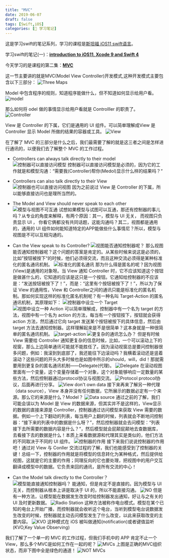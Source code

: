 ```yaml
---
title: "MVC"
date: 2019-06-07
draft: false
tags: [Swift,iOS]
categories: [📗 学习笔记]
---
```


这是学习swift的笔记系列，学习的课程是[斯坦福  iOS11 swift语言](https://www.bilibili.com/medialist/play/ml148451180)。

学习swift的笔记(一)：[**introduction to iOS11, Xcode 9 and Swift 4**](https://kimyang.cn/2019/2019-06-01-swiftlearning1/)

今天学习的是课程的第二集：[**MVC**](https://www.bilibili.com/video/av16339375/?p=2)

这一节主要讲的就是MVC(Model View Controller)开发模式,这种开发模式主要包含以下三部分：
![Three Maps](https://tva1.sinaimg.cn/large/0082zybpgy1gbze8f9udwj314h0pnu0x.jpg)

Model 中包含程序的规则，知道程序能做什么，但不知道如何显示给用户看。
![model](https://tva1.sinaimg.cn/large/0082zybpgy1gbze8ilmi2j318l0pj1ky.jpg)

那么如何将 odel 做的事情显示给用户看就是 Controlller 的职责了。
![Controller](https://tva1.sinaimg.cn/large/0082zybpgy1gbze8l8yioj319u0pa1ky.jpg)

View 是 Controller 的下属，它们是通用的 UI 组件。可以简单理解成View 是 Controller 显示 Model 所做的结果的容器或工具。
![View](https://tva1.sinaimg.cn/large/0082zybpgy1gbze8o05yxj314n0p6u0x.jpg)

在了解了 MVC 的三部分是什么之后，我们最需要了解的就是这三者之间是怎样进行通讯的，以便我们去了解整个 MVC 的工作过程。

+ Controllers can always talk directly to their model
![控制器可以直接访问模型](https://tva1.sinaimg.cn/large/0082zybpgy1gbze8t0djrj314j0p7u0x.jpg)
控制器可以直接访问模型是必须的，因为它的工作就是和模型沟通：“需要我(Controller)帮你(Medol)显示什么样的结果吗？“

+ Controllers can also talk directly to their View
![控制器也可以直接访问视图](https://tva1.sinaimg.cn/large/0082zybpgy1gbze8w6m8wj314j0ozu0x.jpg)
因为之前说过 View 是 Controller 的下属，所以能够直接访问也是理所当然的。

+ The Model and View should never speak to each other
![模型与视图不可互通](https://tva1.sinaimg.cn/large/0082zybpgy1gbze91fic1j314m0ouu0x.jpg)
试想如果模型与试图可以互通，那还有控制器的事儿吗？从专业的角度来解释，有两个原因：其一，模型与 UI 无关， 而视图只负责显示 UI ， 你看它俩都没有共同话题，这能沟通吗？其二，视图都是通用的，通用的 UI 组件如何能知道特定的APP能做些什么事情尼？所以，模型与视图是不可以互相沟通的。

+ Can the View speak to its Controller?
![视图能否通知控制器呢？](https://tva1.sinaimg.cn/large/0082zybpgy1gbze92zmv8j314l0p2u0x.jpg)
那么视图能否通知控制器呢？这个问题的答案是肯定的。从某些时候来说这是必须的，比如”按钮被按下“的时候，他们必须得交流，而且这种交流必须得是某种标准化的匿名通讯机制。
![标准化的匿名通讯](https://tva1.sinaimg.cn/large/0082zybpgy1gbze9514raj314l0ouu0x.jpg)
那为什么得是匿名的呢？因为视图(View)是通用的对象呀。当 View 通知 Controller 时，它不应该知道这个按钮是做甚什么的，它知道的应该是这只是一个按钮。它通知给控制器的不应该是：“发送按钮被按下了！”，而是：“这里有个按钮被按下了！”，所以为了保证 View 的通用性，View 和  Controller之间的通讯只能是标准化的匿名机制。那如何实现这样的标准化匿名机制呢？有一种名叫 Target-Action 的匿名通讯机制，其原理如下：
![控制器中设立一个 Target](https://tva1.sinaimg.cn/large/0082zybpgy1gbze9774f5j314m0p4u0x.jpg)
![视图中设立一种 Action](https://tva1.sinaimg.cn/large/0082zybpgy1gbze98tywaj314p0ozu0x.jpg)
可以简单理解成，控制器中有一个名为 target 的方法，视图中有一个名为 action 的方法，每当有一个按钮按下，按钮就会获得 action 方法，然后通过它向 target 发送某个按钮被按下的具体信息，然后由 target 方法去通知控制器。这样理解起来是不是很简单？这本身就是一种很简单的匿名通讯机制。
![target-action](https://tva1.sinaimg.cn/large/0082zybpgy1gbze9b2yp2j31590p4x6p.jpg)
![更复杂的通讯怎么办？](https://tva1.sinaimg.cn/large/0082zybpgy1gbze9cdq0sj318s0p34qq.jpg)
但是有时候 View 需要给 Controller 通知更复杂的信息时候，比如，一个可以滚动上下的视窗，那么上边简单通讯可能就不能胜任了。因为滚动视窗总是要问控制器很多问题，例如：我滚到到底部了，我还能往下边滚动吗？我横着滚动还是竖着滚动？这些问题的开头大多时候也是如图中所示的should，will，did！那就需要用到更复杂的匿名通讯机制——Delegate(代理)。
![Delegate](https://tva1.sinaimg.cn/large/0082zybpgy1gbze9dwakpj314k0p9x6p.jpg)
在滚动视图里面有一个变量，这个变量存储着一个对象，这个对象能够响应一定数量的某些方法，然后控制器通过protocol协议与视图交流。
![Protocol](https://tva1.sinaimg.cn/large/0082zybpgy1gbze9fc7kjj315e0p6x6p.jpg)
protocol协议，后面再进行分享。
![View don't own data](https://tva1.sinaimg.cn/large/0082zybpgy1gbze9heuwtj314m0pbx6p.jpg)
接下来再来了解另一种代理（data source），View 本身并没有任何数据，它所展示的数据必定有一个来源。那么它的来源是什么？Model？
![Data source](https://tva1.sinaimg.cn/large/0082zybpgy1gbze9m8lwkj317l0p84qq.jpg)
通过之前的了解，我们可能会误以为 Model 是 View 的数据来源，但其实并不是这样的，View显示的数据的直接来源是 Controller，控制器通过访问模型来获取 View 需要的数据。例如一个上下翻动的列表，每当用户上翻的时候，列表就会不断地问控制器：“接下来的列表中的数据是什么呀？”，然后控制器就会去问模型：“列表接下去所需要的数据内容是什么？“，然后模型就会屁颠屁颠地去查数据库，去看接下去的数据是什么！本质上来看数据源和代理其实是类似的，他们方法的不同取决于不同的 UI 组件。
![控制器的作用](https://tva1.sinaimg.cn/large/0082zybpgy1gbze9nnrggj317w0p14qq.jpg)
接下来我们说说控制器的作用吧！通过对 View 与 Conller 交流过程的了解，我们也能感受到了控制器的关键！总结一下，控制器的作用就是将模型的信息转化为某种格式，然后提供给视图，这就是它的主要的作用；同理反向的它也要处理，把视图中的用户交互翻译成模型中的数据。它负责来回的通讯，是所有交流的中心！

+ Can the Model talk directly to the Controller？
![模型能直接通知控制器吗？](https://tva1.sinaimg.cn/large/0082zybpgy1gbze9rof13j314k0oxx6p.jpg)
能通知，但是肯定不是直接的。因为模型与 UI 无关，而控制器从根本上讲是取决于 UI 的，所以不能直接沟通。
![NO](https://tva1.sinaimg.cn/large/0082zybpgy1gbze9tcdk5j314l0pbx6p.jpg)
但是有一种方法，让模型能在数据发生改变时给控制器发出通知，好让与之有关的 UI 及时更新数据。
![Radio Station](https://tva1.sinaimg.cn/large/0082zybpgy1gbze9ww6n7j314p0p11ky.jpg)
这种方法被称作电台模式。模型在某个已知的电台上开始广播，而控制器就会收听这个电台，当听到模型电台说数据发生改变的时候，控制器就主动去问模型发生了什么改变，以此来获取改变的主要内容。
![KVO](https://tva1.sinaimg.cn/large/0082zybpgy1gbze9yhvoij315a0pf1ky.jpg)
这种模式在 iOS  被叫做通知(notification)或者键值监听(KVO,Key Value Observing)

我们了解了一个单一的 MVC 的工作过程，但我们手机中的 APP 肯定不止一个 View，那么多个MVC是如何工作在一起的呢？
![MVCs](https://tva1.sinaimg.cn/large/0082zybpgy1gbzea0x28lj31bf0r1hdu.jpg)
上图是正确的MVC组织状态，而非下图中全是绿色的通道！
![NOT MVCs](https://tva1.sinaimg.cn/large/0082zybpgy1gbzea4csvyj31av0r9b2a.jpg)
